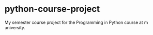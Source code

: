 # python-course-project
My semester course project for the Programming in Python course at m university.
